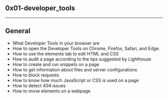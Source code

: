 0x01-developer_tools
--------------
____________________
General
---------
 - What Developer Tools in your browser are
 - How to open the Developer Tools on Chrome, Firefox, Safari, and Edge.
 - How to use the elements tab to edit HTML and CSS
 - How to audit a page according to the tips suggested by Lighthouse
 - How to create and run snippets on a page
 - How to get information about files and server configurations
 - How to block requests
 - How to know how much JavaScript or CSS is used on a page
 - How to detect 404 issues
 - How to move elements on a webpage
